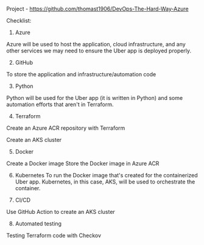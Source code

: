 Project - https://github.com/thomast1906/DevOps-The-Hard-Way-Azure

Checklist:

1. Azure

Azure will be used to host the application, cloud infrastructure, and any other services we may need to ensure the Uber app is deployed properly.

2. GitHub

To store the application and infrastructure/automation code

3. Python

Python will be used for the Uber app (it is written in Python) and some automation efforts that aren't in Terraform.

4. Terraform

Create an Azure ACR repository with Terraform

Create an AKS cluster

5. Docker

Create a Docker image
Store the Docker image in Azure ACR

6. Kubernetes
To run the Docker image that's created for the containerized Uber app. Kubernetes, in this case, AKS, will be used to orchestrate the container.

7. CI/CD

Use GitHub Action to create an AKS cluster

8. Automated testing

Testing Terraform code with Checkov
